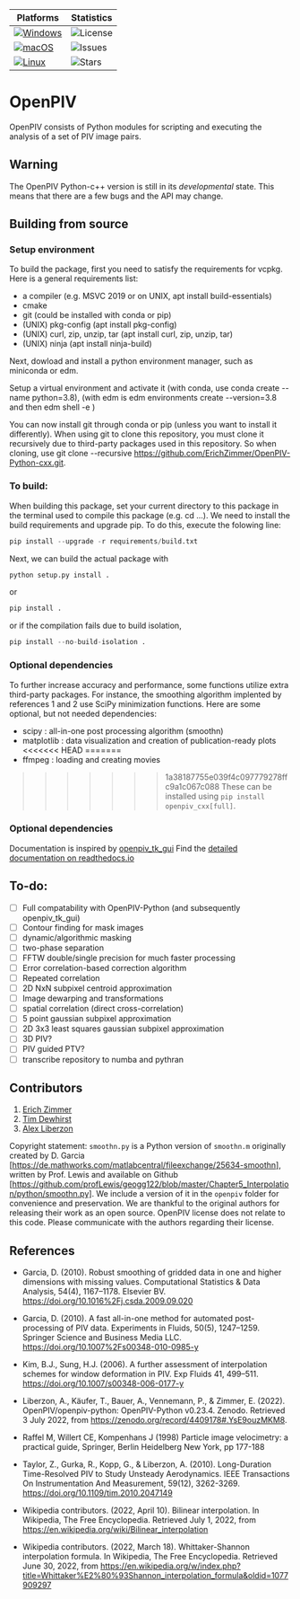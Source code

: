 | Platforms | Statistics |
| --------- | ---------- |
| [![Windows](https://github.com/ErichZimmer/OpenPIV-Python-cxx/actions/workflows/build_windows.yml/badge.svg)](https://github.com/ErichZimmer/OpenPIV-Python-cxx/actions/workflows/build_windows.yml) | ![License](https://img.shields.io/github/license/ErichZimmer/OpenPIV-Python-cxx) |
| [![macOS](https://github.com/ErichZimmer/OpenPIV-Python-cxx/actions/workflows/build_macos.yml/badge.svg)](https://github.com/ErichZimmer/OpenPIV-Python-cxx/actions/workflows/build_macos.yml) | ![Issues](https://img.shields.io/github/issues/ErichZimmer/OpenPIV-Python-cxx) |
| [![Linux](https://github.com/ErichZimmer/OpenPIV-Python-cxx/actions/workflows/build_linux.yml/badge.svg)](https://github.com/ErichZimmer/OpenPIV-Python-cxx/actions/workflows/build_linux.yml) | ![Stars](https://img.shields.io/github/stars/ErichZimmer/OpenPIV-Python-cxx) |

# OpenPIV

OpenPIV consists of Python modules for scripting and executing the analysis of 
a set of PIV image pairs. 

## Warning

The OpenPIV Python-c++ version is still in its *developmental* state. This means that there
are a few bugs and the API may change. 

## Building from source
### Setup environment
To build the package, first you need to satisfy the requirements for vcpkg. Here is a general requirements list:
 + a compiler (e.g. MSVC 2019 or on UNIX, apt install build-essentials)
 + cmake
 + git (could be installed with conda or pip)
 + (UNIX) pkg-config (apt install pkg-config)
 + (UNIX) curl, zip, unzip, tar (apt install curl, zip, unzip, tar)
 + (UNIX) ninja (apt install ninja-build)

Next, dowload and install a python environment manager, such as miniconda or edm.

Setup a virtual environment and activate it (with conda, use conda create --name <env name> python=3.8), (with edm is edm environments create <env name> --version=3.8 and then edm shell -e <env name>)

You can now install git through conda or pip (unless you want to install it differently). When using git to clone this repository, you must clone it recursively due to third-party packages used in this repository. So when cloning, use git clone --recursive https://github.com/ErichZimmer/OpenPIV-Python-cxx.git.

### To build:
When building this package, set your current directory to this package in the terminal used to compile this package (e.g. cd ...). We need to install the build requirements and upgrade pip. To do this, execute the folowing line:
```python 
pip install --upgrade -r requirements/build.txt
```

Next, we can build the actual package with

```python
python setup.py install .
``` 

or

```python
pip install .
``` 
or if the compilation fails due to build isolation,

```python
pip install --no-build-isolation .
``` 

### Optional dependencies
To further increase accuracy and performance, some functions utilize extra third-party packages. For instance, the smoothing algorithm implented by references 1 and 2 use SciPy minimization functions. Here are some optional, but not needed dependencies:
 - scipy : all-in-one post processing algorithm (smoothn)
 - matplotlib  : data visualization and creation of publication-ready plots
<<<<<<< HEAD
=======
 - ffmpeg : loading and creating movies

>>>>>>> 1a38187755e039f4c097779278ffc9a1c067c088
These can be installed using `pip install openpiv_cxx[full]`.
 
### Optional dependencies
Documentation is inspired by [openpiv_tk_gui](https://github.com/OpenPIV/openpiv_tk_gui)
Find the [detailed documentation on readthedocs.io](https://openpiv-python-cxx.readthedocs.io/en/latest/index.html)

## To-do:
 - [ ] Full compatability with OpenPIV-Python (and subsequently openpiv_tk_gui)
 - [ ] Contour finding for mask images
 - [ ] dynamic/algorithmic masking
 - [ ] two-phase separation
 - [ ] FFTW double/single precision for much faster processing
 - [ ] Error correlation-based correction algorithm
 - [ ] Repeated correlation
 - [ ] 2D NxN subpixel centroid approximation
 - [ ] Image dewarping and transformations
 - [ ] spatial correlation (direct cross-correlation)
 - [ ] 5 point gaussian subpixel approximation
 - [ ] 2D 3x3 least squares gaussian subpixel approximation 
 - [ ] 3D PIV?
 - [ ] PIV guided PTV?
 - [ ] transcribe repository to numba and pythran

## Contributors

1. [Erich Zimmer](https://github.com/ErichZimmer)
2. [Tim Dewhirst](https://github.com/timdewhirst)
3. [Alex Liberzon](http://github.com/alexlib)

Copyright statement: `smoothn.py` is a Python version of `smoothn.m` originally created by D. Garcia [https://de.mathworks.com/matlabcentral/fileexchange/25634-smoothn], written by Prof. Lewis and available on Github [https://github.com/profLewis/geogg122/blob/master/Chapter5_Interpolation/python/smoothn.py]. We include a version of it in the `openpiv` folder for convenience and preservation. We are thankful to the original authors for releasing their work as an open source. OpenPIV license does not relate to this code. Please communicate with the authors regarding their license. 

## References
- Garcia, D. (2010). Robust smoothing of gridded data in one and higher dimensions with missing values. Computational Statistics & Data Analysis, 54(4), 1167–1178. Elsevier BV. https://doi.org/10.1016%2Fj.csda.2009.09.020

- Garcia, D. (2010). A fast all-in-one method for automated post-processing of PIV data. Experiments in Fluids, 50(5), 1247–1259. Springer Science and Business Media LLC. https://doi.org/10.1007%2Fs00348-010-0985-y

 - Kim, B.J., Sung, H.J. (2006). A further assessment of interpolation schemes for window deformation in PIV. Exp Fluids 41, 499–511. https://doi.org/10.1007/s00348-006-0177-y

 - Liberzon, A., Käufer, T., Bauer, A., Vennemann, P., & Zimmer, E. (2022). OpenPIV/openpiv-python: OpenPIV-Python v0.23.4. Zenodo. Retrieved 3 July 2022, from https://zenodo.org/record/4409178#.YsE9ouzMKM8.

 - Raffel M, Willert CE, Kompenhans J (1998) Particle image velocimetry: a practical guide, Springer, Berlin Heidelberg New York, pp 177-188

 - Taylor, Z., Gurka, R., Kopp, G., & Liberzon, A. (2010). Long-Duration Time-Resolved PIV to Study Unsteady Aerodynamics. IEEE Transactions On Instrumentation And Measurement, 59(12), 3262-3269. https://doi.org/10.1109/tim.2010.2047149
 
 - Wikipedia contributors. (2022, April 10). Bilinear interpolation. In Wikipedia, The Free Encyclopedia. Retrieved July 1, 2022, from https://en.wikipedia.org/wiki/Bilinear_interpolation
 
 - Wikipedia contributors. (2022, March 18). Whittaker-Shannon interpolation formula. In Wikipedia, The Free Encyclopedia. Retrieved June 30, 2022, from https://en.wikipedia.org/w/index.php?title=Whittaker%E2%80%93Shannon_interpolation_formula&oldid=1077909297
